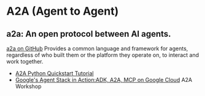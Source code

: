 # **A2A (Agent to Agent)**

## a2a: An open protocol between AI agents.

[a2a on GitHub](https://github.com/google/A2A) Provides a common language and framework for agents, regardless of who built them or the platform they operate on, to interact and work together.

- [A2A Python Quickstart Tutorial](https://google.github.io/A2A/tutorials/python/1-introduction/)
- [Google's Agent Stack in Action:ADK, A2A, MCP on Google Cloud](https://codelabs.developers.google.com/instavibe-adk-multi-agents/instructions#0) A2A Workshop
